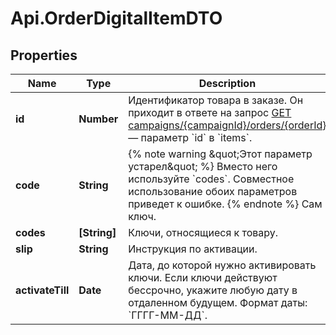 # Api.OrderDigitalItemDTO

## Properties

Name | Type | Description | Notes
------------ | ------------- | ------------- | -------------
**id** | **Number** | Идентификатор товара в заказе.  Он приходит в ответе на запрос [GET campaigns/{campaignId}/orders/{orderId}](../../reference/orders/getOrder.md) — параметр &#x60;id&#x60; в &#x60;items&#x60;.  | 
**code** | **String** | {% note warning \&quot;Этот параметр устарел\&quot; %}  Вместо него используйте &#x60;codes&#x60;. Совместное использование обоих параметров приведет к ошибке.  {% endnote %}  Сам ключ.  | [optional] 
**codes** | **[String]** | Ключи, относящиеся к товару. | [optional] 
**slip** | **String** | Инструкция по активации. | 
**activateTill** | **Date** | Дата, до которой нужно активировать ключи. Если ключи действуют бессрочно, укажите любую дату в отдаленном будущем.  Формат даты: &#x60;ГГГГ-ММ-ДД&#x60;.  | 


